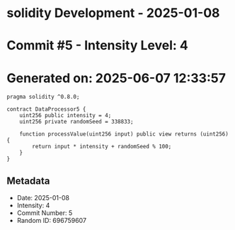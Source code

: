 ﻿# solidity Development - 2025-01-08
# Commit #5 - Intensity Level: 4
# Generated on: 2025-06-07 12:33:57
```solidity
pragma solidity ^0.8.0;

contract DataProcessor5 {
    uint256 public intensity = 4;
    uint256 private randomSeed = 338833;

    function processValue(uint256 input) public view returns (uint256) {
        return input * intensity + randomSeed % 100;
    }
}
```
## Metadata
- Date: 2025-01-08
- Intensity: 4
- Commit Number: 5
- Random ID: 696759607
